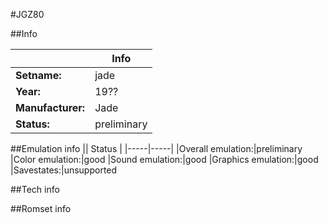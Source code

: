 #JGZ80

##Info

||Info|
|-----|-----|
|**Setname:**|jade
|**Year:**|19??
|**Manufacturer:**|Jade
|**Status:**|preliminary

##Emulation info
|| Status |
|-----|-----|
|Overall emulation:|preliminary
|Color emulation:|good
|Sound emulation:|good
|Graphics emulation:|good
|Savestates:|unsupported

##Tech info

##Romset info

<!--- START OF EDITED COMMENT DO NOT TOUCH TEXT ABOVE-->

